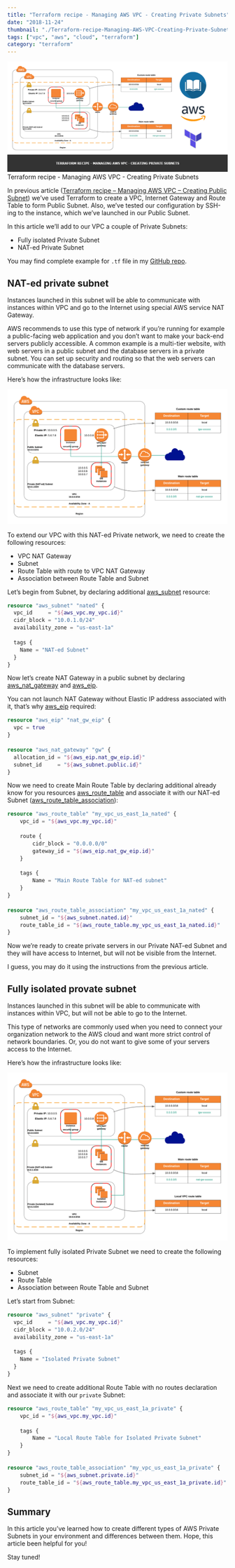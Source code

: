 ```yaml
---
title: "Terraform recipe - Managing AWS VPC - Creating Private Subnets"
date: "2018-11-24"
thumbnail: "./Terraform-recipe-Managing-AWS-VPC-Creating-Private-Subnets.png"
tags: ["vpc", "aws", "cloud", "terraform"]
category: "terraform"
---
```


![Terraform recipe - Managing AWS VPC - Creating Private Subnets](Terraform-recipe-Managing-AWS-VPC-Creating-Private-Subnets.png)
Terraform recipe - Managing AWS VPC - Creating Private Subnets

In previous article ([Terraform recipe – Managing AWS VPC – Creating Public Subnet](terraform-recipe-managing-aws-vpc-creating-public-subnet/)) we’ve used Terraform to create a VPC, Internet Gateway and Route Table to form Public Subnet. Also, we’ve tested our configuration by SSH-ing to the instance, which we’ve launched in our Public Subnet.

In this article we’ll add to our VPC a couple of Private Subnets:

* Fully isolated Private Subnet
* NAT-ed Private Subnet

You may find complete example for `.tf` file in my [GitHub repo](https://github.com/andreivmaksimov/terraform-recipe-managing-aws-vpc-creating-private-subnets).

## NAT-ed private subnet

Instances launched in this subnet will be able to communicate with instances within VPC and go to the Internet using special AWS service NAT Gateway.

AWS recommends to use this type of network if you’re running for example a public-facing web application and you don’t want to make your back-end servers publicly accessible. A common example is a multi-tier website, with web servers in a public subnet and the database servers in a private subnet. You can set up security and routing so that the web servers can communicate with the database servers.

Here’s how the infrastructure looks like:

![Terraform recipe - Managing AWS VPC - Public and Private (NAT) Subnet](Terraform-recipe-Managing-AWS-VPC-Public-and-Private-NAT-Subnet.png)

To extend our VPC with this NAT-ed Private network, we need to create the following resources:

* VPC NAT Gateway
* Subnet
* Route Table with route to VPC NAT Gateway
* Association between Route Table and Subnet

Let’s begin from Subnet, by declaring additional [aws_subnet](https://www.terraform.io/docs/providers/aws/r/subnet.html) resource:

```terraform
resource "aws_subnet" "nated" {
  vpc_id     = "${aws_vpc.my_vpc.id}"
  cidr_block = "10.0.1.0/24"
  availability_zone = "us-east-1a"

  tags {
    Name = "NAT-ed Subnet"
  }
}
```

Now let’s create NAT Gateway in a public subnet by declaring [aws\_nat\_gateway](https://www.terraform.io/docs/providers/aws/r/nat_gateway.html) and [aws_eip](https://www.terraform.io/docs/providers/aws/r/eip.html).

You can not launch NAT Gateway without Elastic IP address associated with it, that’s why [aws_eip](https://www.terraform.io/docs/providers/aws/r/eip.html) required:

```terraform
resource "aws_eip" "nat_gw_eip" {
  vpc = true
}

resource "aws_nat_gateway" "gw" {
  allocation_id = "${aws_eip.nat_gw_eip.id}"
  subnet_id     = "${aws_subnet.public.id}"
}
```

Now we need to create Main Route Table by declaring additional already know for you resources [aws\_route\_table](https://www.terraform.io/docs/providers/aws/r/route_table.html) and associate it with our NAT-ed Subnet ([aws\_route\_table\_association](https://www.terraform.io/docs/providers/aws/r/route_table_association.html)):

```terraform
resource "aws_route_table" "my_vpc_us_east_1a_nated" {
    vpc_id = "${aws_vpc.my_vpc.id}"

    route {
        cidr_block = "0.0.0.0/0"
        gateway_id = "${aws_eip.nat_gw_eip.id}"
    }

    tags {
        Name = "Main Route Table for NAT-ed subnet"
    }
}

resource "aws_route_table_association" "my_vpc_us_east_1a_nated" {
    subnet_id = "${aws_subnet.nated.id}"
    route_table_id = "${aws_route_table.my_vpc_us_east_1a_nated.id}"
}
```

Now we’re ready to create private servers in our Private NAT-ed Subnet and they will have access to Internet, but will not be visible from the Internet.

I guess, you may do it using the instructions from the previous article.

## Fully isolated provate subnet

Instances launched in this subnet will be able to communicate with instances within VPC, but will not be able to go to the Internet.

This type of networks are commonly used when you need to connect your organization network to the AWS cloud and want more strict control of network boundaries. Or, you do not want to give some of your servers access to the Internet.

Here’s how the infrastructure looks like:

![Terraform recipe - Managing AWS VPC - Public, Private (NAT) and Private fully isolated Subnets](Terraform-recipe-Managing-AWS-VPC-Public-Private-NAT-and-Private-fully-isolated-Subnets.png)

To implement fully isolated Private Subnet we need to create the following resources:

* Subnet
* Route Table
* Association between Route Table and Subnet

Let’s start from Subnet:

```terraform
resource "aws_subnet" "private" {
  vpc_id     = "${aws_vpc.my_vpc.id}"
  cidr_block = "10.0.2.0/24"
  availability_zone = "us-east-1a"

  tags {
    Name = "Isolated Private Subnet"
  }
}
```

Next we need to create additional Route Table with no routes declaration and associate it with our `private` Subnet:

```terraform
resource "aws_route_table" "my_vpc_us_east_1a_private" {
    vpc_id = "${aws_vpc.my_vpc.id}"

    tags {
        Name = "Local Route Table for Isolated Private Subnet"
    }
}

resource "aws_route_table_association" "my_vpc_us_east_1a_private" {
    subnet_id = "${aws_subnet.private.id}"
    route_table_id = "${aws_route_table.my_vpc_us_east_1a_private.id}"
}
```

## Summary

In this article you’ve learned how to create different types of AWS Private Subnets in your environment and differences between them. Hope, this article been helpful for you!

Stay tuned!